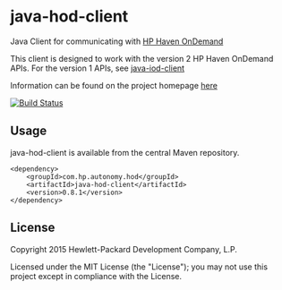 # java-hod-client

Java Client for communicating with [HP Haven OnDemand](http://www.idolondemand.com)

This client is designed to work with the version 2 HP Haven OnDemand APIs.
For the version 1 APIs, see [java-iod-client](http://hpautonomy.github.io/java-iod-client)

Information can be found on the project homepage [here](http://hpautonomy.github.io/java-hod-client)

[![Build Status](https://travis-ci.org/hpautonomy/java-hod-client.svg?branch=master)](https://travis-ci.org/hpautonomy/java-hod-client)

## Usage

java-hod-client is available from the central Maven repository.

    <dependency>
        <groupId>com.hp.autonomy.hod</groupId>
        <artifactId>java-hod-client</artifactId>
        <version>0.8.1</version>
    </dependency>

## License
Copyright 2015 Hewlett-Packard Development Company, L.P.

Licensed under the MIT License (the "License"); you may not use this project except in compliance with the License.
